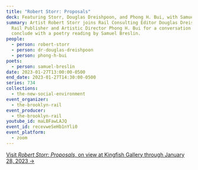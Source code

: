 ```yaml
---
title: "Robert Storr: Proposals"
deck: Featuring Storr, Douglas Dreishpoon, and Phong H. Bui, with Samuel Breslin
summary: Artist Robert Storr joins Rail Consulting Editor Douglas Dreishpoon and
  Rail Publisher and Artistic Director Phong H. Bui for a conversation. We
  conclude with a poetry reading by Samuel Breslin.
people:
  - person: robert-storr
  - person: dr-douglas-dreishpoon
  - person: phong-h-bui
poets:
  - person: samuel-breslin
date: 2023-01-27T13:00:00-0500
end_date: 2023-01-27T14:30:00-0500
series: 734
collections:
  - the-new-social-environment
event_organizer:
  - the-brooklyn-rail
event_producer:
  - the-brooklyn-rail
youtube_id: maLBFawLAJQ
event_id: recevweSeHb1nYli0
event_platform:
  - zoom
---
```

[V﻿isit *Robert Storr: Proposals*, on view at Kingfish Gallery through January 28, 2023 →](https://www.kingfishgallery.com/storr)